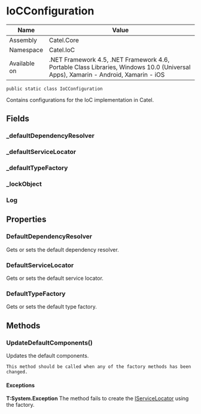 

# IoCConfiguration

Name|Value
---|---
Assembly|Catel.Core
Namespace|Catel.IoC
Available on|.NET Framework 4.5, .NET Framework 4.6, Portable Class Libraries, Windows 10.0 (Universal Apps), Xamarin - Android, Xamarin - iOS

```
public static class IoCConfiguration
```

Contains configurations for the IoC implementation in Catel.



## Fields

### _defaultDependencyResolver

### _defaultServiceLocator

### _defaultTypeFactory

### _lockObject

### Log

## Properties

### DefaultDependencyResolver

Gets or sets the default dependency resolver.



### DefaultServiceLocator

Gets or sets the default service locator.



### DefaultTypeFactory

Gets or sets the default type factory.



## Methods

### UpdateDefaultComponents()

Updates the default components.
    


    This method should be called when any of the factory methods has been changed.

#### Exceptions

**T:System.Exception**
The method fails to create the [IServiceLocator](#) using the factory.



